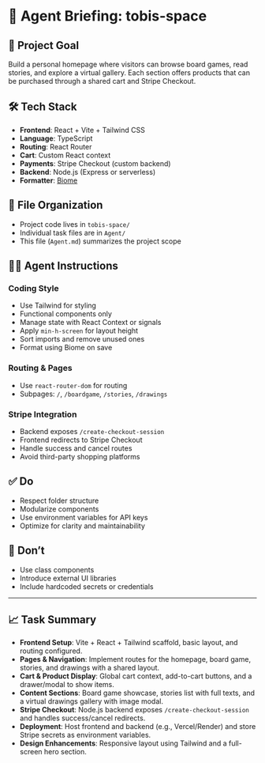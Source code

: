 # 🧠 Agent Briefing: tobis-space

## 🎯 Project Goal
Build a personal homepage where visitors can browse board games, read stories, and explore a virtual gallery. Each section offers products that can be purchased through a shared cart and Stripe Checkout.

## 🛠 Tech Stack
- **Frontend**: React + Vite + Tailwind CSS
- **Language**: TypeScript
- **Routing**: React Router
- **Cart**: Custom React context
- **Payments**: Stripe Checkout (custom backend)
- **Backend**: Node.js (Express or serverless)
- **Formatter**: [Biome](https://biomejs.dev)

## 📂 File Organization
- Project code lives in `tobis-space/`
- Individual task files are in `Agent/`
- This file (`Agent.md`) summarizes the project scope

## 🧑‍💻 Agent Instructions
### Coding Style
- Use Tailwind for styling
- Functional components only
- Manage state with React Context or signals
- Apply `min-h-screen` for layout height
- Sort imports and remove unused ones
- Format using Biome on save

### Routing & Pages
- Use `react-router-dom` for routing
- Subpages: `/`, `/boardgame`, `/stories`, `/drawings`

### Stripe Integration
- Backend exposes `/create-checkout-session`
- Frontend redirects to Stripe Checkout
- Handle success and cancel routes
- Avoid third-party shopping platforms

## ✅ Do
- Respect folder structure
- Modularize components
- Use environment variables for API keys
- Optimize for clarity and maintainability

## 🚫 Don’t
- Use class components
- Introduce external UI libraries
- Include hardcoded secrets or credentials

---

## 📈 Task Summary
- **Frontend Setup**: Vite + React + Tailwind scaffold, basic layout, and routing configured.
- **Pages & Navigation**: Implement routes for the homepage, board game, stories, and drawings with a shared layout.
- **Cart & Product Display**: Global cart context, add-to-cart buttons, and a drawer/modal to show items.
- **Content Sections**: Board game showcase, stories list with full texts, and a virtual drawings gallery with image modal.
- **Stripe Checkout**: Node.js backend exposes `/create-checkout-session` and handles success/cancel redirects.
- **Deployment**: Host frontend and backend (e.g., Vercel/Render) and store Stripe secrets as environment variables.
- **Design Enhancements**: Responsive layout using Tailwind and a full-screen hero section.

